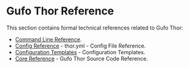 # Gufo Thor Reference

This section contains formal technical references
related to Gufo Thor:

* [Command Line Reference](cli.md).
* [Config Reference](config.md) - thor.yml - Config File Reference.
* [Configuration Templates](templates.md) - Configuration Templates.
* [Core Reference](code/gufo/thor/index.md) - Gufo Thor Source Code Reference.